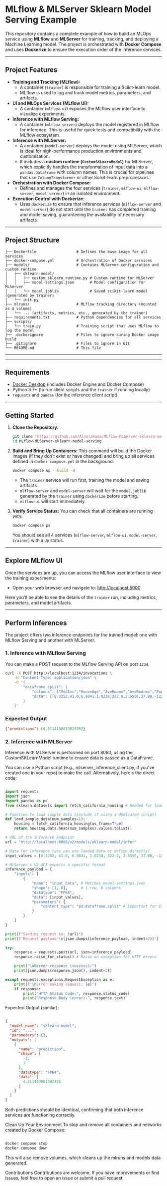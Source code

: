 # MLflow & MLServer Sklearn Model Serving Example

This repository contains a complete example of how to build an MLOps service using **MLflow** and **MLServer** for training, tracking, and deploying a Machine Learning model. The project is orchestrated with **Docker Compose** and uses **Dockerize** to ensure the execution order of the inference services.

---

## Project Features

* **Training and Tracking (MLflow):**
    * A container (`trainer`) is responsible for training a Scikit-learn model.
    * MLflow is used to log and track model metrics, parameters, and artifacts.
* **UI and MLOps Services (MLflow UI):**
    * A container (`mlflow-ui`) exposes the MLflow user interface to visualize experiments.
* **Inference with MLflow Serving:**
    * A container (`mlflow-server`) deploys the model registered in MLflow for inference. This is useful for quick tests and compatibility with the MLflow ecosystem.
* **Inference with MLServer:**
    * A container (`model-server`) deploys the model using MLServer, which is ideal for high-performance production environments and customisation.
    * It includes a **custom runtime (`CustomSKLearnModel`)** for MLServer, which explicitly handles the transformation of input data into a `pandas.DataFrame` with column names. This is crucial for pipelines that use `ColumnTransformer` or other Scikit-learn preprocessors.
* **Orchestration with Docker Compose:**
    * Defines and manages the four services (`trainer`, `mlflow-ui`, `mlflow-server`, `model-server`) in an isolated environment.
* **Execution Control with Dockerize:**
    * Uses `dockerize` to ensure that inference services (`mlflow-server` and `model-server`) do not start until the `trainer` has completed training and model saving, guaranteeing the availability of necessary artifacts.

---

## Project Structure

```
├── Dockerfile                  # Defines the base image for all services
├── docker-compose.yml          # Orchestration of Docker services
├── models/                     # Contains MLServer configuration and custom runtime
│   ├── sklearn-model/
│   │   ├── custom_sklearn_runtime.py # Custom runtime for MLServer
│   │   ├── model-settings.json       # Model configuration for MLServer
│   │   └── model.joblib              # Saved scikit-learn model (generated by trainer)
│   └── init.py
├── mlruns/                     # MLflow tracking directory (mounted as a volume)
│   └── ... (artifacts, metrics, etc., generated by the trainer)
├── requirements.txt            # Python dependencies for all services
├── scripts/
│   └── train.py                # Training script that uses MLflow to log the model
├── .dockerignore               # Files to ignore during Docker image build
├── .gitignore                  # Files to ignore in Git
└── README.md                   # This file
```

---

---

## Requirements

* [Docker Desktop](https://www.docker.com/products/docker-desktop/) (includes Docker Engine and Docker Compose)
* Python 3.7+ (to run client scripts and the `trainer` if running locally)
* `requests` and `pandas` (for the inference client script)

---

## Getting Started

1.  **Clone the Repository:**
    ```bash
    git clone [https://github.com/AlvaroRama/MLflow-MLServer-sklearn-model-serving.git](https://github.com/AlvaroRama/MLflow-MLServer-sklearn-model-serving.git)
    cd MLflow-MLServer-sklearn-model-serving
    ```

2.  **Build and Bring Up Containers:**
    This command will build the Docker images (if they don't exist or have changed) and bring up all services defined in `docker-compose.yml` in the background.

    ```bash
    docker compose up --build -d
    ```
    * The `trainer` service will run first, training the model and saving artifacts.
    * `mlflow-server` and `model-server` will wait for the `model.joblib` generated by the `trainer` using `dockerize` before starting.
    * `mlflow-ui` will start immediately.

3.  **Verify Service Status:**
    You can check that all containers are running with:

    ```bash
    docker compose ps
    ```
    You should see all 4 services (`mlflow-server`, `mlflow-ui`, `model-server`, `trainer`) with a `Up` status.

---

## Explore MLflow UI

Once the services are up, you can access the MLflow user interface to view the training experiments:

* Open your web browser and navigate to: [http://localhost:5000](http://localhost:5000)

Here you'll be able to see the details of the `trainer` run, including metrics, parameters, and model artifacts.

---

## Perform Inferences

The project offers two inference endpoints for the trained model: one with MLflow Serving and another with MLServer.

### 1. Inference with MLflow Serving

You can make a POST request to the MLflow Serving API on port `1234`.

```bash
curl -X POST http://localhost:1234/invocations \
    -H "Content-Type: application/json" \
    -d '{
        "dataframe_split": {
            "columns": ["MedInc","HouseAge","AveRooms","AveBedrms","Population","AveOccup","Latitude","Longitude"],
            "data": [[8.3252,41.0,6.9841,1.0238,322.0,2.5556,37.88,-122.23]]
        }
    }'
```
### Expected Output

```json
{"predictions": [4.311449081302498]}
```

### 2. Inference with MLServer

Inference with MLServer is performed on port 8080, using the CustomSKLearnModel runtime to ensure data is passed as a DataFrame.

You can use a Python script (e.g., mlserver_inference_client.py, if you've created one in your repo) to make the call. Alternatively, here's the direct code:

```Python

import requests
import json
import pandas as pd
from sklearn.datasets import fetch_california_housing # Needed for load_sample_data

# Function to load sample data (include if using a dedicated script)
def load_sample_data(num_samples=1):
    housing = fetch_california_housing(as_frame=True)
    return housing.data.head(num_samples).values.tolist()

# URL of the inference endpoint
url = "http://localhost:8080/v2/models/sklearn-model/infer"

# Data for inference (you can use loaded data or define directly)
input_values = [8.3252, 41.0, 6.9841, 1.0238, 322.0, 2.5556, 37.88, -122.23]

# MLServer's V2 API expects a specific format
inference_payload = {
    "inputs": [
        {
            "name": "input_data", # Matches model-settings.json
            "shape": [1, 8],      # 1 row, 8 columns
            "datatype": "FP64",
            "data": [input_values],
            "parameters": {
                "content_type": "pd:dataframe.split" # Important for CustomSKLearnModel
            }
        }
    ]
}

print(f"Sending request to: {url}")
print(f"Request payload:\n{json.dumps(inference_payload, indent=2)}")

try:
    response = requests.post(url, json=inference_payload)
    response.raise_for_status() # Raise an exception for HTTP errors

    print("\nServer response (success):")
    print(json.dumps(response.json(), indent=2))

except requests.exceptions.RequestException as e:
    print(f"\nError making request: {e}")
    if response:
        print("HTTP Status Code:", response.status_code)
        print("Response Body (error):", response.text)
```

Expected Output (similar):

```JSON

{
  "model_name": "sklearn-model",
  "id": "...",
  "parameters": {},
  "outputs": [
    {
      "name": "prediction",
      "shape": [
        -1,
        1
      ],
      "datatype": "FP64",
      "data": [
        4.311449081302498
      ]
    }
  ]
}
```

Both predictions should be identical, confirming that both inference services are functioning correctly.

Clean Up Your Environment
To stop and remove all containers and networks created by Docker Compose:

```Bash

docker compose stop
docker compose down
```

This will also remove volumes, which cleans up the mlruns and models data generated.

Contributions
Contributions are welcome. If you have improvements or find issues, feel free to open an issue or submit a pull request.
